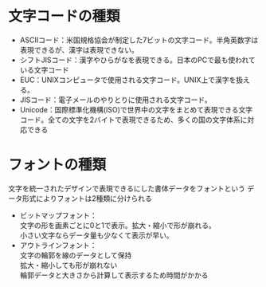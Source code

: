 # 文字コードの種類
 - ASCⅡコード：米国規格協会が制定した7ビットの文字コード。半角英数字は表現できるが、漢字は表現できない。
 - シフトJISコード：漢字やひらがなを表現できる。日本のPCで最も使われている文字コード
 - EUC：UNIXコンピュータで使用される文字コード。UNIX上で漢字を扱える。
 - JISコード：電子メールのやりとりに使用される文字コード。
 - Unicode：国際標準化機構(ISO)で世界中の文字をまとめて表現できる文字コード。全ての文字を2バイトで表現できるため、多くの国の文字体系に対応できる

# フォントの種類
文字を統一されたデザインで表現できるにした書体データをフォントという
データ形式によりフォントは2種類に分けられる
 - ビットマップフォント：  
 文字の形を画素ごとに0と1で表示。拡大・縮小で形が崩れる。  
 小さい文字ならデータ量も少なくて表示が早い。
 - アウトラインフォント：  
文字の輪郭を線のデータとして保持  
拡大・縮小しても形が崩れない  
輪郭データと大きさから計算して表示するため時間がかかる

